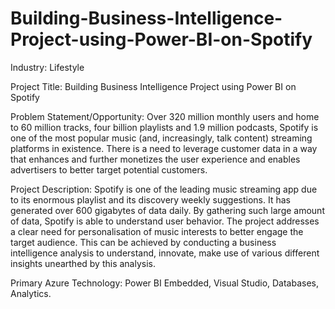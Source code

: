 # Building-Business-Intelligence-Project-using-Power-BI-on-Spotify

Industry:
Lifestyle

Project Title:
Building Business Intelligence Project using Power BI on Spotify

Problem Statement/Opportunity:
Over 320 million monthly users and home to 60 million tracks, four billion playlists and 1.9 million podcasts, Spotify is one of the most popular music (and, increasingly, talk content) streaming platforms in existence. There is a need to leverage customer data in a way that enhances and further monetizes the user experience and enables advertisers to better target potential customers.

Project Description:
Spotify is one of the leading music streaming app due to its enormous playlist and its discovery weekly suggestions. It has generated over 600 gigabytes of data daily. By gathering such large amount of data, Spotify is able to understand user behavior. The project addresses a clear need for personalisation of music interests to better engage the target audience. This can be achieved by conducting a business intelligence analysis to understand, innovate, make use of various different insights unearthed by this analysis.

Primary Azure Technology:
Power BI Embedded, Visual Studio, Databases, Analytics.
